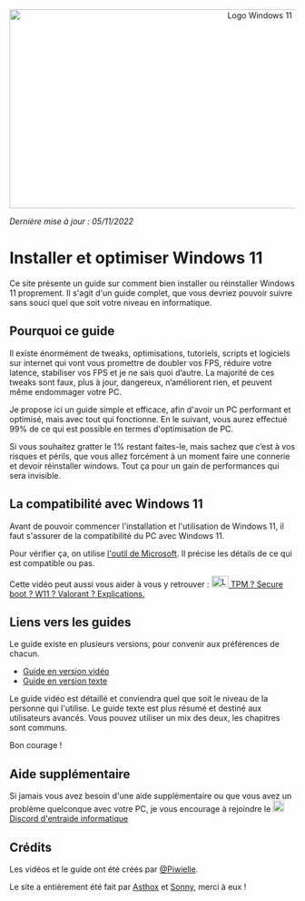 <center> <img src="https://i.imgur.com/lVuDunL.png" height="350" width="866" id="img-header" alt="Logo Windows 11"> </center>

*Dernière mise à jour : 05/11/2022*
# Installer et optimiser Windows 11

Ce site présente un guide sur comment bien installer ou réinstaller Windows 11 proprement. Il s'agit d'un guide complet, que vous devriez pouvoir suivre sans souci quel que soit votre niveau en informatique.

## Pourquoi ce guide
Il existe énormément de tweaks, optimisations, tutoriels, scripts et logiciels sur internet qui vont vous promettre de doubler vos FPS, réduire votre latence, stabiliser vos FPS et je ne sais quoi d’autre. La majorité de ces tweaks sont faux, plus à jour, dangereux, n’améliorent rien, et peuvent même endommager votre PC. 

Je propose ici un guide simple et efficace, afin d'avoir un PC performant et optimisé, mais avec tout qui fonctionne. En le suivant, vous aurez effectué 99% de ce qui est possible en termes d'optimisation de PC.


Si vous souhaitez gratter le 1% restant faites-le, mais sachez que c’est à vos risques et périls, que vous allez forcément à un moment faire une connerie et devoir réinstaller windows. Tout ça pour un gain de performances qui sera invisible.


## La compatibilité avec Windows 11
Avant de pouvoir commencer l'installation et l'utilisation de Windows 11, il faut s'assurer de la compatibilité du PC avec Windows 11.

Pour vérifier ça, on utilise [l'outil de Microsoft](https://aka.ms/GetPCHealthCheckApp). Il précise les détails de ce qui est compatible ou pas.

Cette vidéo peut aussi vous aider à vous y retrouver : [<img src="https://i.imgur.com/cRUau5i.png" height="20" width="30" alt="Logo YouTube" class="img-logo-ytb"> TPM ? Secure boot ? W11 ? Valorant ? Explications.](https://youtu.be/arWlC6HZpTY)

## Liens vers les guides

Le guide existe en plusieurs versions, pour convenir aux préférences de chacun.

- [Guide en version vidéo](https://installerwindows.fr/videos)
- [Guide en version texte](https://installerwindows.fr/texte)

Le guide vidéo est détaillé et conviendra quel que soit le niveau de la personne qui l'utilise.
Le guide texte est plus résumé et destiné aux utilisateurs avancés. Vous pouvez utiliser un mix des deux, les chapitres sont communs.

Bon courage !

## Aide supplémentaire
Si jamais vous avez besoin d'une aide supplémentaire ou que vous avez un problème quelconque avec votre PC, je vous encourage à rejoindre le [<img src="https://i.imgur.com/b8g1o9k.png" width="20" height="20" alt="Logo discord" class="img-logo-discord"> Discord d'entraide informatique](https://discord.gg/informatique )

## Crédits
Les vidéos et le guide ont été créés par [@Piwielle](https://twitter.com/piwielle).

Le site a entièrement été fait par [Asthox](https://github.com/Asthox) et [Sonny](https://github.com/Sonny93), merci à eux !
